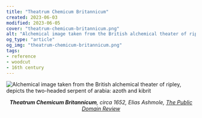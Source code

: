 ```yaml
---
title: "Theatrum Chemicum Britannicum"
created: 2023-06-03
modified: 2023-06-05
cover: "theatrum-chemicum-britannicum.png"
alt: "Alchemical image taken from the British alchemical theater of ripley, depicts the two-headed serpent of arabia: azoth and kibrit."
og_type: "article"
og_img: "theatrum-chemicum-britannicum.png"
tags:
- reference
- woodcut
- 16th century
---
```


![Alchemical image taken from the British alchemical theater of ripley, depicts the two-headed serpent of arabia: azoth and kibrit](notes/woodcut/images/theatrum-chemicum-britannicum.png)
*<center>**Theatrum Chemicum Britannicum**, circa 1652, Elias Ashmole, [The Public Domain Review](https://publicdomainreview.org/collection/theatrum-chemicum)</center>*
